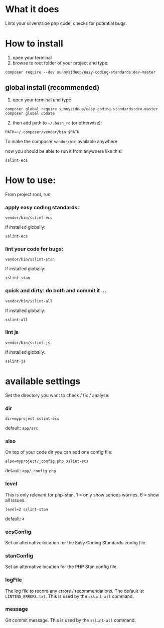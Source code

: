 # What it does

Lints your silverstripe php code, checks for potential bugs.

# How to install

1. open your terminal
2. browse to root folder of your project and type:
 ```shell
 composer require --dev sunnysideup/easy-coding-standards:dev-master
 ```

## global install (recommended)

1. open your terminal and type
```shell
composer global require sunnysideup/easy-coding-standards:dev-master
composer global update
```

2. then add path to `~/.bash_rc` (or otherwise):
```shell
PATH=~/.composer/vendor/bin:$PATH
```
To make the composer `vendor/bin` available anywhere

now you should be able to run it from anywhere like this:
```shell
sslint-ecs
```


# How to use:
From project root, run:

### apply easy coding standards:
```shell
vendor/bin/sslint-ecs
```

If installed globally:
```shell
sslint-ecs
```

### lint your code for bugs:
```shell
vendor/bin/sslint-stan
```

If installed globally:
```shell
sslint-stan
```


### quick and dirty: do both and commit it ...
```shell
vendor/bin/sslint-all
```

If installed globally:
```shell
sslint-all
```

### lint js
```shell
vendor/bin/sslint-js
```


If installed globally:
```shell
sslint-js
```

# available settings
Set the directory you want to check / fix / analyse:

### dir
```shell
dir=myproject sslint-ecs
```
default: `app/src`

### also
On top of your code dir you can add one config file:
```shell
also=myproject/_config.php sslint-ecs
```
default: `app/_config.php`

### level
This is only relevant for php-stan.
1 = only show serious worries,
6 = show all issues.
```shell
level=2 sslint-stan
```
default: `4`

### ecsConfig
Set an alternative location for the Easy Coding Standards config file.

### stanConfig
Set an alternative location for the PHP Stan config file.

### logFile
The log file to record any errors / recommendations.
The default is: `LINTING_ERRORS.txt`.  This is used by the `sslint-all` command.

### message
Git commit message. This is used by the `sslint-all` command.
